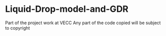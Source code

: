 # Liquid-Drop-model-and-GDR
Part of the project work at VECC
Any part of the code copied will be subject to copyright
